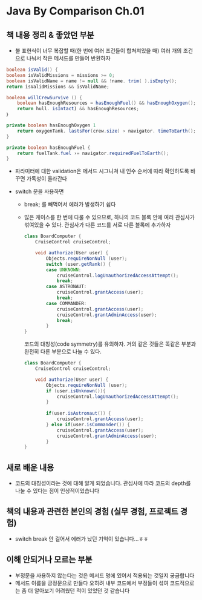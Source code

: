# Java By Comparison Ch.01

## 책 내용 정리 & 좋았던 부분
- 불 표현식이 너무 복잡할 때(한 번에 여러 조건들이 합쳐져있을 때) 여러 개의 조건으로 나눠서 작은 메서드를 만들어 반환하자
```java
boolean isValid() {
boolean isValidMissions = missions >= 0;
boolean isValidName = name != null && !name. trim( ).isEmpty();
return isValidMissions && isValidName;
```

```java
boolean willCrewSurvive () {
	boolean hasEnoughResources = hasEnoughFuel() && hasEnoughOxygen();
	return hull. isIntact) && hasEnoughResources;
｝

private boolean hasEnoughOxygen 1
	return oxygenTank. lastsFor(crew.size) › navigator. timeToEarth();
}

private boolean hasEnoughFuel {
	return fuelTank.fuel ›= navigator.requiredFuelToEarth();
}
```

- 파라미터에 대한 validation은 메서드 시그니쳐 내 인수 순서에 따라 확인하도록 바꾸면 가독성이 올라간다

- switch 문을 사용하면
    - break; 를 빼먹어서 에러가 발생하기 쉽다
    - 많은 케이스를 한 번에 다룰 수 있으므로, 하나의 코드 블록 안에 여러 관심사가 섞여있을 수 있다. 관심사가 다른 코드를 서로 다른 블록에 추가하자
        
        ```java
        class BoardComputer {
        	CruiseControl cruiseControl;
        
        	void authorize(User user) {
        		Objects.requireNonNull (user);
        		switch (user.getRank() {
        		case UNKNOWN:
        			cruiseControl.logUnauthorizedAccessAttempt();
        			break;
        		case ASTRONAUT:
        			cruiseControl.grantAccess(user);
        			break;
        		case COMMANDER:
        			cruiseControl.grantAccess(user); 
        			cruiseControl.grantAdminAccess(user);
        			break;
        		}
        }
        ```
        
        코드의 대칭성(code symmetry)를 유의하자. 거의 같은 것들은 똑같은 부분과 완전히 다른 부분으로 나눌 수 있다.
        
        ```java
        class BoardComputer {
        	CruiseControl cruiseControl;
        
        	void authorize(User user) {
        		Objects.requireNonNull (user);
        		if (user.isUnknown()){
        			cruiseControl.logUnauthorizedAccessAttempt();
        		}
        		
        		if(user.isAstronaut()) {
        			cruiseControl.grantAccess(user);
        		} else if(user.isCommander()) {
        			cruiseControl.grantAccess(user);
        			cruiseControl.grantAdminAccess(user);
        		}
        }
        ```

## 새로 배운 내용
- 코드의 대칭성이라는 것에 대해 알게 되었습니다. 관심사에 따라 코드의 depth를 나눌 수 있다는 점이 인상적이었습니다

## 책의 내용과 관련한 본인의 경험 (실무 경험, 프로젝트 경험)
- switch break 안 걸어서 에러가 났던 기억이 있습니다...ㅎㅎ

## 이해 안되거나 모르는 부분
- 부정문을 사용하지 않는다는 것은 메서드 명에 있어서 적용되는 것일지 궁금합니다
- 메서드 이름을 긍정문으로 만들다 오히려 내부 코드에서 부정들이 섞여 코드적으로는 좀 더 알아보기 어려웠던 적이 있었던 것 같습니다